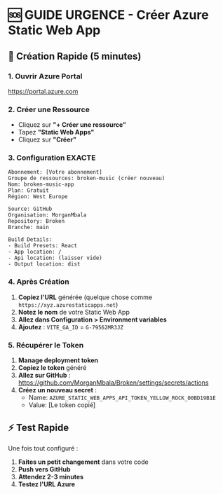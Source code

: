 # 🆘 GUIDE URGENCE - Créer Azure Static Web App

## 🚀 Création Rapide (5 minutes)

### 1. Ouvrir Azure Portal
https://portal.azure.com

### 2. Créer une Ressource
- Cliquez sur **"+ Créer une ressource"**
- Tapez **"Static Web Apps"**
- Cliquez sur **"Créer"**

### 3. Configuration EXACTE
```
Abonnement: [Votre abonnement]
Groupe de ressources: broken-music (créer nouveau)
Nom: broken-music-app
Plan: Gratuit
Région: West Europe

Source: GitHub
Organisation: MorganMbala
Repository: Broken
Branche: main

Build Details:
- Build Presets: React
- App location: /
- Api location: (laisser vide)
- Output location: dist
```

### 4. Après Création
1. **Copiez l'URL** générée (quelque chose comme `https://xyz.azurestaticapps.net`)
2. **Notez le nom** de votre Static Web App
3. **Allez dans Configuration > Environment variables**
4. **Ajoutez** : `VITE_GA_ID` = `G-79562MR3JZ`

### 5. Récupérer le Token
1. **Manage deployment token**
2. **Copiez le token** généré
3. **Allez sur GitHub** : https://github.com/MorganMbala/Broken/settings/secrets/actions
4. **Créez un nouveau secret** :
   - Name: `AZURE_STATIC_WEB_APPS_API_TOKEN_YELLOW_ROCK_00BD19B1E`
   - Value: [Le token copié]

## ⚡ Test Rapide
Une fois tout configuré :
1. **Faites un petit changement** dans votre code
2. **Push vers GitHub**
3. **Attendez 2-3 minutes**
4. **Testez l'URL Azure**

